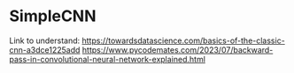 # SimpleCNN


Link to understand:
https://towardsdatascience.com/basics-of-the-classic-cnn-a3dce1225add
https://www.pycodemates.com/2023/07/backward-pass-in-convolutional-neural-network-explained.html
